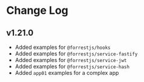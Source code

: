 # Change Log

## v1.21.0

- Added examples for `@forrestjs/hooks`
- Added examples for `@forrestjs/service-fastify`
- Added examples for `@forrestjs/service-jwt`
- Added examples for `@forrestjs/service-hash`
- Added `app01` examples for a complex app
